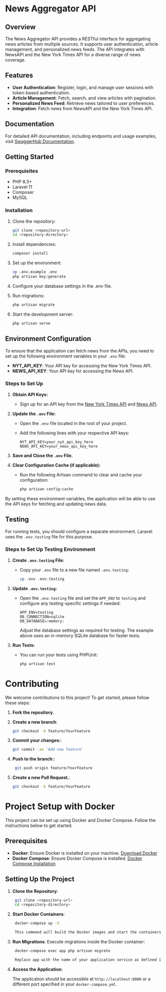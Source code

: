 # News Aggregator API

## Overview

The News Aggregator API provides a RESTful interface for aggregating news articles from multiple sources. It supports user authentication, article management, and personalized news feeds. The API integrates with NewsAPI and the New York Times API for a diverse range of news coverage.

## Features

- **User Authentication**: Register, login, and manage user sessions with token-based authentication.
- **Article Management**: Fetch, search, and view articles with pagination.
- **Personalized News Feed**: Retrieve news tailored to user preferences.
- **Integration**: Fetch news from NewsAPI and the New York Times API.

## Documentation

For detailed API documentation, including endpoints and usage examples, visit [SwaggerHub Documentation](https://app.swaggerhub.com/apis-docs/AFRIDIADNAN11/news-aggregator_api/1.0.0#/default/post_register).

## Getting Started

### Prerequisites

- PHP 8.3+
- Laravel 11
- Composer
- MySQL

### Installation

1. Clone the repository:
   ```bash
   git clone <repository-url>
   cd <repository-directory>

2. Install dependencies:
    ```bash
    composer install

3. Set up the environment:
    ```bash
    cp .env.example .env
    php artisan key:generate

4. Configure your database settings in the .env file.

5. Run migrations:
    ```bash
    php artisan migrate

6. Start the development server:
    ```bash
    php artisan serve

## Environment Configuration

To ensure that the application can fetch news from the APIs, you need to set up the following environment variables in your `.env` file:

- **NYT_API_KEY**: Your API key for accessing the New York Times API.
- **NEWS_API_KEY**: Your API key for accessing the News API.

### Steps to Set Up

1. **Obtain API Keys:**
   - Sign up for an API key from the [New York Times API](https://developer.nytimes.com/) and [News API](https://newsapi.org/).

2. **Update the `.env` File:**
   - Open the `.env` file located in the root of your project.
   - Add the following lines with your respective API keys:

     ```plaintext
     NYT_API_KEY=your_nyt_api_key_here
     NEWS_API_KEY=your_news_api_key_here
     ```

3. **Save and Close the `.env` File.**

4. **Clear Configuration Cache (if applicable):**
   - Run the following Artisan command to clear and cache your configuration:

     ```bash
     php artisan config:cache
     ```

By setting these environment variables, the application will be able to use the API keys for fetching and updating news data.

## Testing

For running tests, you should configure a separate environment. Laravel uses the `.env.testing` file for this purpose.

### Steps to Set Up Testing Environment

1. **Create `.env.testing` File:**
   - Copy your `.env` file to a new file named `.env.testing`:

     ```bash
     cp .env .env.testing
     ```

2. **Update `.env.testing`:**
   - Open the `.env.testing` file and set the `APP_ENV` to `testing` and configure any testing-specific settings if needed:

     ```plaintext
     APP_ENV=testing
     DB_CONNECTION=sqlite
     DB_DATABASE=:memory:
     ```

     Adjust the database settings as required for testing. The example above uses an in-memory SQLite database for faster tests.

3. **Run Tests:**
   - You can run your tests using PHPUnit:

     ```bash
     php artisan test
     ```

# Contributing

We welcome contributions to this project! To get started, please follow these steps:

1. **Fork the repository**.

2. **Create a new branch**:
   ```bash
   git checkout -b feature/YourFeature

3. **Commit your changes:**:
   ```bash
   git commit -am 'Add new feature'

4. **Push to the branch:**:
   ```bash
    git push origin feature/YourFeature

5. **Create a new Pull Request.**:
   ```bash
   git checkout -b feature/YourFeature

# Project Setup with Docker

This project can be set up using Docker and Docker Compose. Follow the instructions below to get started.

## Prerequisites

- **Docker**: Ensure Docker is installed on your machine. [Download Docker](https://www.docker.com/products/docker-desktop)
- **Docker Compose**: Ensure Docker Compose is installed. [Docker Compose Installation](https://docs.docker.com/compose/install/)

## Setting Up the Project

1. **Clone the Repository**:
   ```bash
    git clone <repository-url>
    cd <repository-directory>

2. **Start Docker Containers**:
   ```bash
    docker-compose up -d

    This command will build the Docker images and start the containers in the background.

3. **Run Migrations**:
    Execute migrations inside the Docker container:

   ```bash
    docker-compose exec app php artisan migrate

    Replace app with the name of your application service as defined in the docker-compose.yml file. This command will run the database migrations to set up the database schema.

4. **Access the Application**:

    The application should be accessible at `http://localhost:8000` or a different port specified in your `docker-compose.yml`.
